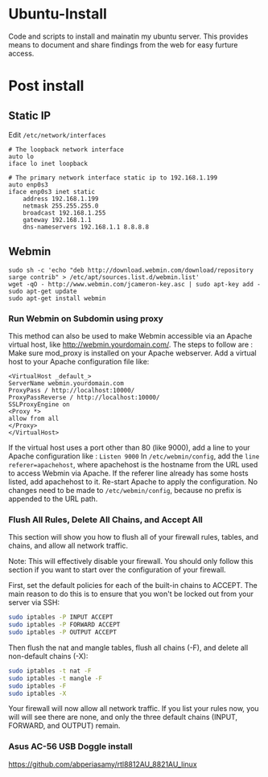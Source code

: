 # Ubuntu-Install
Code and scripts to install and mainatin my ubuntu server. This provides means to document and share findings from the web for easy furture access.

# Post install
## Static IP
Edit `/etc/network/interfaces`

```
# The loopback network interface
auto lo
iface lo inet loopback

# The primary network interface static ip to 192.168.1.199
auto enp0s3
iface enp0s3 inet static
    address 192.168.1.199
    netmask 255.255.255.0
    broadcast 192.168.1.255
    gateway 192.168.1.1
    dns-nameservers 192.168.1.1 8.8.8.8
```

## Webmin
```
sudo sh -c 'echo "deb http://download.webmin.com/download/repository sarge contrib" > /etc/apt/sources.list.d/webmin.list'
wget -qO - http://www.webmin.com/jcameron-key.asc | sudo apt-key add -
sudo apt-get update
sudo apt-get install webmin
```
### Run Webmin on Subdomin using proxy

This method can also be used to make Webmin accessible via an Apache virtual host, like http://webmin.yourdomain.com/. The steps to follow are :
Make sure mod_proxy is installed on your Apache webserver.
Add a virtual host to your Apache configuration file like:
```
<VirtualHost _default_>
ServerName webmin.yourdomain.com
ProxyPass / http://localhost:10000/
ProxyPassReverse / http://localhost:10000/
SSLProxyEngine on
<Proxy *>
allow from all
</Proxy>
</VirtualHost>
```
If the virtual host uses a port other than 80 (like 9000), add a line to your Apache configuration like :
`Listen 9000`
In `/etc/webmin/config`, add the `line referer=apachehost`, where apachehost is the hostname from the URL used to access Webmin via Apache. If the referer line already has some hosts listed, add apachehost to it.
Re-start Apache to apply the configuration.
No changes need to be made to `/etc/webmin/config`, because no prefix is appended to the URL path.



### Flush All Rules, Delete All Chains, and Accept All
This section will show you how to flush all of your firewall rules, tables, and chains, and allow all network traffic.

Note: This will effectively disable your firewall. You should only follow this section if you want to start over the configuration of your firewall.

First, set the default policies for each of the built-in chains to ACCEPT. The main reason to do this is to ensure that you won't be locked out from your server via SSH:
```sh
sudo iptables -P INPUT ACCEPT
sudo iptables -P FORWARD ACCEPT
sudo iptables -P OUTPUT ACCEPT
```
Then flush the nat and mangle tables, flush all chains (-F), and delete all non-default chains (-X):

```sh
sudo iptables -t nat -F
sudo iptables -t mangle -F
sudo iptables -F
sudo iptables -X
```
Your firewall will now allow all network traffic. If you list your rules now, you will will see there are none, and only the three default chains (INPUT, FORWARD, and OUTPUT) remain.

### Asus AC-56 USB Doggle install
https://github.com/abperiasamy/rtl8812AU_8821AU_linux
